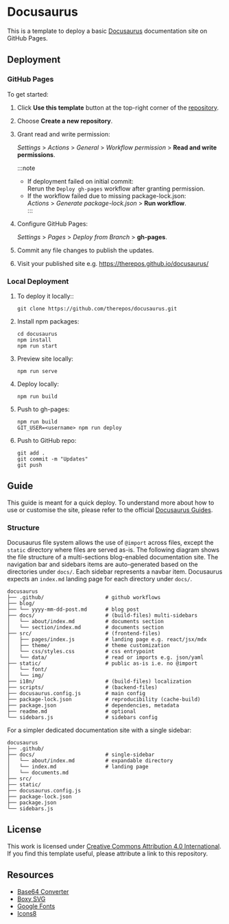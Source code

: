 # Docusaurus
This is a template to deploy a basic [Docusaurus](https://docusaurus.io/docs) documentation site on GitHub Pages.  

## Deployment

### GitHub Pages
To get started:

1. Click **Use this template** button at the top-right corner of the [repository](https://github.com/therepos/docusaurus).  

2. Choose **Create a new repository**.  

3. Grant read and write permission:

    _Settings_ > _Actions_ > _General_ > _Workflow permission_ > **Read and write permissions**.

    :::note
    - If deployment failed on initial commit:  
        Rerun the `Deploy gh-pages` workflow after granting permission.
    - If the workflow failed due to missing package-lock.json:  
          _Actions_ > _Generate package-lock.json_ > **Run workflow**.  
    :::

4. Configure GitHub Pages:

    _Settings_ > _Pages_ > _Deploy from Branch_ > **gh-pages**.  

5. Commit any file changes to publish the updates.  

6. Visit your published site e.g. https://therepos.github.io/docusaurus/  

### Local Deployment
1. To deploy it locally::  
    ```
    git clone https://github.com/therepos/docusaurus.git
    ```

2. Install npm packages:
    ```
    cd docusaurus
    npm install
    npm run start
    ```

3. Preview site locally:
    ```
    npm run serve
    ```

4. Deploy locally:
    ```
    npm run build
    ```

5. Push to gh-pages:
    ```
    npm run build
    GIT_USER=<username> npm run deploy
    ```

6. Push to GitHub repo:
    ```
    git add . 
    git commit -m "Updates"
    git push
    ```

## Guide

This guide is meant for a quick deploy. To understand more about how to use or customise the site, please refer to the official [Docusaurus Guides](https://docusaurus.io/docs/category/guides). 

### Structure

Docusaurus file system allows the use of `@import` across files, except the `static` directory where files are served as-is. The following diagram shows the file structure of a multi-sections blog-enabled documentation site. The navigation bar and sidebars items are auto-generated based on the directories under `docs/`. Each sidebar represents a navbar item. Docusaurus expects an `index.md` landing page for each directory under `docs/`. 

```
docusaurus
├── .github/                    # github workflows
├── blog/  
├── └── yyyy-mm-dd-post.md      # blog post            
├── docs/                       # (build-files) multi-sidebars
│   └── about/index.md          # documents section
│   └── section/index.md        # documents section
├── src/                        # (frontend-files)
│   ├── pages/index.js          # landing page e.g. react/jsx/mdx
│   ├── theme/                  # theme customization
│   └── css/styles.css          # css entrypoint                 
│   └── data/                   # read or imports e.g. json/yaml        
├── static/                     # public as-is i.e. no @import
│   └── font/                   
│   └── img/        
├── i18n/                       # (build-files) localization           
├── scripts/                    # (backend-files)            
├── docusaurus.config.js        # main config
├── package-lock.json           # reproducibility (cache-build)
├── package.json                # dependencies, metadata
├── readme.md                   # optional
└── sidebars.js                 # sidebars config
```

For a simpler dedicated documentation site with a single sidebar:

```
docusaurus
├── .github/          
├── docs/                       # single-sidebar
│   └── about/index.md          # expandable directory
│   └── index.md                # landing page
│   └── documents.md        
├── src/                                     
├── static/                              
├── docusaurus.config.js        
├── package-lock.json           
├── package.json                
└── sidebars.js                 
```

## License
This work is licensed under [Creative Commons Attribution 4.0 International](https://choosealicense.com/licenses/cc-by-4.0/#).   
If you find this template useful, please attribute a link to this repository.

## Resources
- [Base64 Converter](https://base64.guru/converter/encode/image)
- [Boxy SVG](https://boxy-svg.com/)
- [Google Fonts](https://fonts.google.com/icons)
- [Icons8](https://icons8.com/icons)
